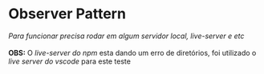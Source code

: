 # Observer Pattern

_Para funcionar precisa rodar em algum servidor local, live-server e etc_ 
<br>
<br>
**OBS:** O _live-server do npm_ esta dando um erro de diretórios, foi utilizado o _live server do vscode_ para este teste
